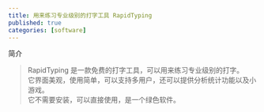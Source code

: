 ```yaml
---
title: 用来练习专业级别的打字工具 RapidTyping
published: true
categories: [software]
---
```


简介  
> RapidTyping 是一款免费的打字工具，可以用来练习专业级别的打字。  
> 它界面美观，使用简单，可以支持多用户，还可以提供分析统计功能以及小游戏。  
> 它不需要安装，可以直接使用，是一个绿色软件。

